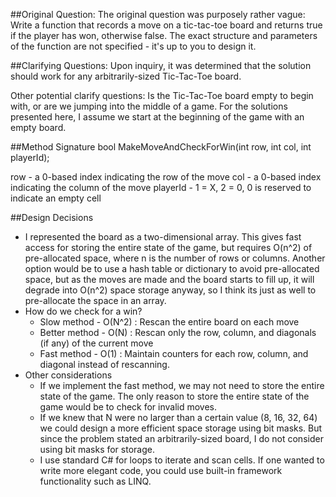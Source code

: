 ﻿
##Original Question:
The original question was purposely rather vague: Write a function that records a move on a tic-tac-toe board and 
returns true if the player has won, otherwise false. The exact structure and parameters of the function are not
specified - it's up to you to design it.

##Clarifying Questions:
Upon inquiry, it was determined that the solution should work for any arbitrarily-sized Tic-Tac-Toe board.

Other potential clarify questions: Is the Tic-Tac-Toe board empty to begin with, or are we jumping into the middle
of a game. For the solutions presented here, I assume we start at the beginning of the game with an empty board.

##Method Signature
bool MakeMoveAndCheckForWin(int row, int col, int playerId);

row - a 0-based index indicating the row of the move
col - a 0-based index indicating the column of the move
playerId - 1 = X, 2 = 0, 0 is reserved to indicate an empty cell

##Design Decisions
* I represented the board as a two-dimensional array. This gives fast access for storing the entire state of the
  game, but requires O(n^2) of pre-allocated space, where n is the number of rows or columns. Another option would
  be to use a hash table or dictionary to avoid pre-allocated space, but as the moves are made and the board starts
  to fill up, it will degrade into O(n^2) space storage anyway, so I think its just as well to pre-allocate the space
  in an array.
* How do we check for a win?
  * Slow method - O(N^2) : Rescan the entire board on each move
  * Better method - O(N) : Rescan only the row, column, and diagonals (if any) of the current move
  * Fast method - O(1)   : Maintain counters for each row, column, and diagonal instead of rescanning.
* Other considerations
  * If we implement the fast method, we may not need to store the entire state of the game.
    The only reason to store the entire state of the game would be to check for invalid moves.
  * If we knew that N were no larger than a certain value (8, 16, 32, 64) we could design a more efficient
    space storage using bit masks. But since the problem stated an arbitrarily-sized board, I do not consider
    using bit masks for storage.
  * I use standard C# for loops to iterate and scan cells. If one wanted to write more elegant code, you could
    use built-in framework functionality such as LINQ.
